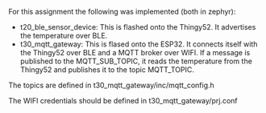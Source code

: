 For this assignment the following was implemented (both in zephyr):

- t20_ble_sensor_device: This is flashed onto the Thingy52. It advertises the temperature over BLE.
- t30_mqtt_gateway: This is flased onto the ESP32. It connects itself with the Thingy52 over BLE and a MQTT broker over WIFI. If a message is published to the MQTT_SUB_TOPIC, it reads the temperature from the Thingy52 and publishes it to the topic MQTT_TOPIC.

The topics are defined in t30_mqtt_gateway/inc/mqtt_config.h

The WIFI credentials should be defined in t30_mqtt_gateway/prj.conf

